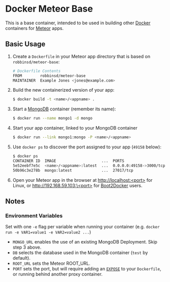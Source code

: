 # Docker Meteor Base

This is a base container, intended to be used in building other [Docker](https://docker.com/) containers for [Meteor](https://www.meteor.com/) apps.

## Basic Usage

1. Create a `Dockerfile` in your Meteor app directory that is based on `robbinsd/meteor-base`:

    ```bash
    # Dockerfile Contents
    FROM        robbinsd/meteor-base
    MAINTAINER  Example Jones <jones@example.com>
    ```

2. Build the new containerized version of your app:

    ```bash
    $ docker build -t <name>/<appname> .
    ```

3. Start a [MongoDB](https://registry.hub.docker.com/_/mongo/) container (remember its name):

    ```bash
    $ docker run --name mongo1 -d mongo
    ```

4. Start your app container, linked to your MongoDB container

    ```bash
    $ docker run --link mongo1:mongo -P <name>/<appname>
    ```

5. Use `docker ps` to discover the port assigned to your app (`49158` below):

    ```bash
    $ docker ps
    CONTAINER ID  IMAGE                    ...  PORTS                     NAMES
    5e52eebf7e5c  <name>/<appname>:latest  ...  0.0.0.0:49158->3000/tcp   hungry_lalande
    50b96c3e278b  mongo:latest             ...  27017/tcp                 mongo1
    ```

6. Open your Meteor app in the browser at [http://localhost:\<port\>](http://localhost) for Linux, or [http://192.168.59.103:\<port\>](http://192.168.59.103) for [Boot2Docker](http://boot2docker.io/) users.

## Notes

### Environment Variables

Set with one `-e` flag per variable when running your container (e.g. `docker run -e VAR1=value1 -e VAR2=value2 ...`)

* `MONGO_URL` enables the use of an existing MongoDB Deployment. Skip step 3 above.
* `DB` selects the database used in the MongoDB container (`test` by default).
* `ROOT_URL` sets the Meteor ROOT_URL.
* `PORT` sets the port, but will require adding an [`EXPOSE`](http://docs.docker.com/reference/builder/#expose) to your `Dockerfile`, or running behind another proxy container.
